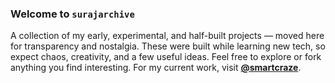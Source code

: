 ### Welcome to `surajarchive`
A collection of my early, experimental, and half-built projects — moved here for transparency and nostalgia.
These were built while learning new tech, so expect chaos, creativity, and a few useful ideas.
Feel free to explore or fork anything you find interesting.
For my current work, visit [**@smartcraze**](https://github.com/smartcraze).
